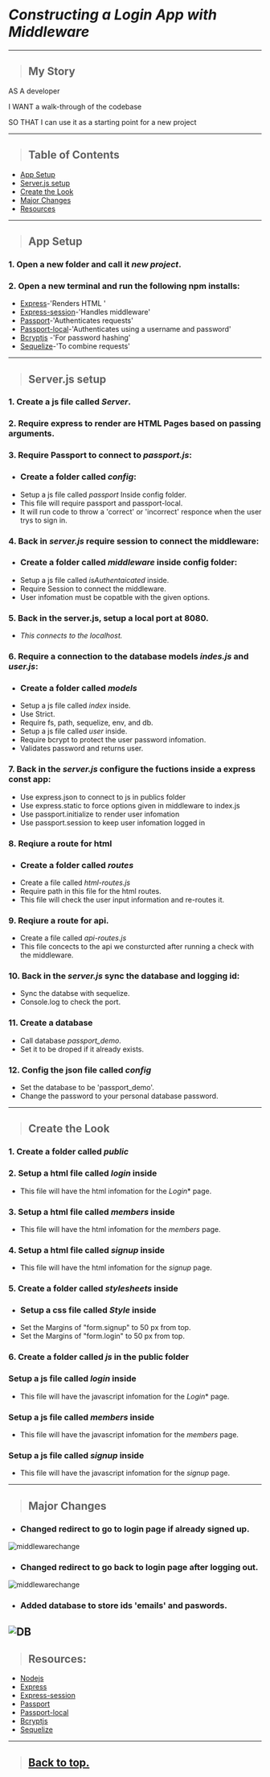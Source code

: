 # *Constructing a Login App with Middleware*
---
> ## **My Story**

AS A developer

I WANT a walk-through of the codebase

SO THAT I can use it as a starting point for a new project

---
> ## **Table of Contents**
* [App Setup](#App-Setup)
* [Server.js setup](#Server.js-setup)
* [Create the Look](#Create-the-Look)
* [Major Changes](#Major-Changes)
* [Resources](#Resources)
---
>## **App Setup**

### 1. Open a new folder and call it *new project*.
### 2. Open a new terminal and run the following npm installs: 
 * [Express](https://www.npmjs.com/package/express)-'Renders HTML '
 * [Express-session](https://www.npmjs.com/package/express-session)-'Handles middleware'
 * [Passport](https://www.npmjs.com/package/passport)-'Authenticates requests'
 * [Passport-local](https://www.npmjs.com/package/passport-local)-'Authenticates using a username and password' 
 * [Bcryptjs](https://www.npmjs.com/package/bcryptjs)
    -'For password hashing'
 * [Sequelize](https://sequelize.org/)-'To combine requests'

---
>## **Server.js setup**

### 1. Create a js file called *Server*.
### 2. Require express to render are HTML Pages based on passing arguments.
### 3. Require Passport to connect to *passport.js*:

* ### Create a folder called *config*:
* Setup a js file called *passport* Inside config folder.
* This file will require passport and passport-local.
* It will run code to throw a 'correct' or 'incorrect' responce when the user trys to sign in.

### 4. Back in *server.js* require session to connect the middleware:

* ### Create a folder called *middleware* inside config folder:
* Setup a js file called *isAuthentaicated* inside.
* Require Session to connect the middleware.
* User infomation must be copatble with the given options.

### 5. Back in the server.js, setup a local port at 8080. 
* *This connects to the localhost.*

### 6. Require a connection to the database models *indes.js* and *user.js*:
* ### Create a folder called *models*
* Setup a js file called *index* inside.
* Use Strict.
* Require fs, path, sequelize, env, and db.
* Setup a js file called *user* inside.
* Require bcrypt to protect the user password infomation.
* Validates password and returns user.

### 7. Back in the *server.js* configure the fuctions inside  a express const app:
* Use express.json to connect to js in publics folder
* Use express.static to force options given in middleware to index.js
* Use passport.initialize to render user infomation
* Use passport.session to keep user infomation logged in

### 8. Reqiure a route for html
* ### Create a folder called *routes*
* Create a file called *html-routes.js* 
* Require path in this file for the html routes. 
* This file will check the user input information and re-routes it. 
### 9. Reqiure a route for api.
* Create a file called *api-routes.js*
* This file concects to the api we consturcted after running a check with the middleware.

### 10. Back in the *server.js* sync the database and logging id:
* Sync the databse with sequelize.
* Console.log to check the port.

### 11. Create a database
* Call database *passport_demo*.
* Set it to be droped if it already exists.

### 12. Config the json file called *config*
* Set the database to be 'passport_demo'.
* Change the password to your personal database password.
---
>## **Create the Look**

### 1. Create a folder called *public* 
### 2. Setup a html file called *login* inside
* This file will have the html infomation for the *Login** page.
### 3. Setup a html file called *members* inside
* This file will have the html infomation for the *members* page.
### 4. Setup a html file called *signup* inside
* This file will have the html infomation for the *signup* page.

### 5. Create a folder called *stylesheets* inside
* ### Setup a css file called *Style* inside
* Set the Margins of "form.signup" to 50 px from top.
* Set the Margins of "form.login" to 50 px from top.

### 6. Create a folder called *js* in the public folder
### Setup a js file called *login* inside
* This file will have the javascript infomation for the *Login** page.
### Setup a js file called *members* inside
* This file will have the javascript infomation for the *members* page.
### Setup a js file called *signup* inside
* This file will have the javascript infomation for the *signup* page.
---
>## **Major Changes**

* ### Changed redirect to go to login page if already signed up.
 ![middlewarechange](api-routes.png)

* ### Changed redirect to go back to login page after logging out.
 ![middlewarechange](middlepic.png)

* ### Added database to store ids 'emails' and paswords.
![DB](DB.png)
---
> ## **Resources:**
* [Nodejs](https://nodejs.org/en/)
* [Express](https://www.npmjs.com/package/express)
* [Express-session](https://www.npmjs.com/package/express-session)
* [Passport](https://www.npmjs.com/package/passport)
* [Passport-local](https://www.npmjs.com/package/passport-local)
* [Bcryptjs](https://www.npmjs.com/package/bcryptjs)
* [Sequelize](https://sequelize.org/)
---
>## [Back to top.](#Constructing-a-Login-App-with-Middleware)
